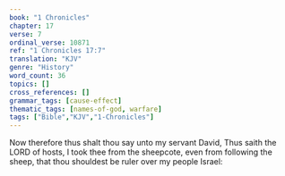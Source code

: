 ```yaml
---
book: "1 Chronicles"
chapter: 17
verse: 7
ordinal_verse: 10871
ref: "1 Chronicles 17:7"
translation: "KJV"
genre: "History"
word_count: 36
topics: []
cross_references: []
grammar_tags: [cause-effect]
thematic_tags: [names-of-god, warfare]
tags: ["Bible","KJV","1-Chronicles"]
---
```

Now therefore thus shalt thou say unto my servant David, Thus saith the LORD of hosts, I took thee from the sheepcote, even from following the sheep, that thou shouldest be ruler over my people Israel:
